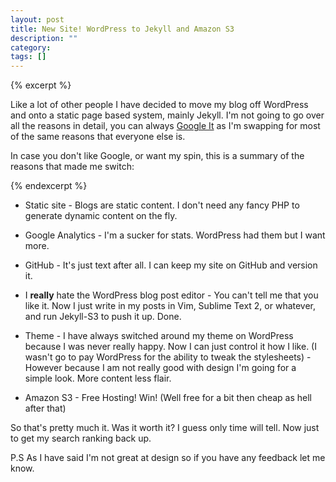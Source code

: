 ```yaml
---
layout: post
title: New Site! WordPress to Jekyll and Amazon S3
description: ""
category: 
tags: []
---
```


{% excerpt %}

Like a lot of other people I have decided to move my blog off WordPress and onto a static page based system, mainly Jekyll. I'm not going to go over all the reasons in detail, you can always [Google It](http://lmgtfy.com/?q=Wordpress+to+Jekyll) as I'm swapping for most of the same reasons that everyone else is.

In case you don't like Google, or want my spin, this is a summary of the reasons that made me switch:

{% endexcerpt %}

* Static site - Blogs are static content. I don't need any fancy PHP to generate dynamic content on the fly.

* Google Analytics - I'm a sucker for stats.  WordPress had them but I want more.

* GitHub - It's just text after all.  I can keep my site on GitHub and version it.

* I **really** hate the WordPress blog post editor - You can't tell me that you like it.  Now I just write in my posts in Vim, Sublime Text 2, or whatever, and run Jekyll-S3 to push it up. Done.

* Theme - I have always switched around my theme on WordPress because I was never really happy.  Now I can just control it how I like. (I wasn't go to pay WordPress for the ability to tweak the stylesheets) - However because I am not really good with design I'm going for a simple look.  More content less flair.

* Amazon S3 - Free Hosting! Win! (Well free for a bit then cheap as hell after that)

So that's pretty much it.  Was it worth it? I guess only time will tell.  Now just to get my search ranking back up. 

P.S As I have said I'm not great at design so if you have any feedback let me know.

